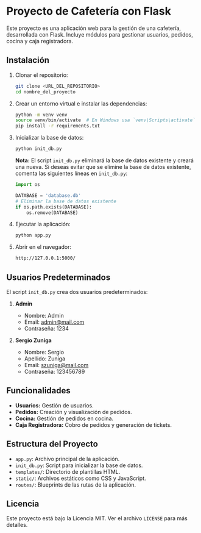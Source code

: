 # Proyecto de Cafetería con Flask

Este proyecto es una aplicación web para la gestión de una cafetería, desarrollada con Flask. Incluye módulos para gestionar usuarios, pedidos, cocina y caja registradora.

## Instalación

1. Clonar el repositorio:

   ```sh
   git clone <URL_DEL_REPOSITORIO>
   cd nombre_del_proyecto
   ```

2. Crear un entorno virtual e instalar las dependencias:

   ```sh
   python -m venv venv
   source venv/bin/activate  # En Windows usa `venv\Scripts\activate`
   pip install -r requirements.txt
   ```

3. Inicializar la base de datos:

   ```sh
   python init_db.py
   ```

   **Nota:** El script `init_db.py` eliminará la base de datos existente y creará una nueva. Si deseas evitar que se elimine la base de datos existente, comenta las siguientes líneas en `init_db.py`:

   ```python
   import os

   DATABASE = 'database.db'
   # Eliminar la base de datos existente
   if os.path.exists(DATABASE):
       os.remove(DATABASE)
   ```

4. Ejecutar la aplicación:

   ```sh
   python app.py
   ```

5. Abrir en el navegador:
   ```sh
   http://127.0.0.1:5000/
   ```

## Usuarios Predeterminados

El script `init_db.py` crea dos usuarios predeterminados:

1. **Admin**

   - Nombre: Admin
   - Email: admin@mail.com
   - Contraseña: 1234

2. **Sergio Zuniga**
   - Nombre: Sergio
   - Apellido: Zuniga
   - Email: szuniga@mail.com
   - Contraseña: 123456789

## Funcionalidades

- **Usuarios:** Gestión de usuarios.
- **Pedidos:** Creación y visualización de pedidos.
- **Cocina:** Gestión de pedidos en cocina.
- **Caja Registradora:** Cobro de pedidos y generación de tickets.

## Estructura del Proyecto

- `app.py`: Archivo principal de la aplicación.
- `init_db.py`: Script para inicializar la base de datos.
- `templates/`: Directorio de plantillas HTML.
- `static/`: Archivos estáticos como CSS y JavaScript.
- `routes/`: Blueprints de las rutas de la aplicación.

## Licencia

Este proyecto está bajo la Licencia MIT. Ver el archivo `LICENSE` para más detalles.
